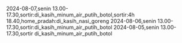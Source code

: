 2024-08-07,senin 13.00-17.30,sortir:di_kasih_minum_air_putih_botol,sortir:4h 18.40,home_pradah:di_kasih_nasi_goreng
2024-08-06,senin 13.00-17.30,sortir:di_kasih_minum_air_putih_botol
2024-08-05,senin 13.00-17.30,sortir di_kasih_minum_air_putih_botol

